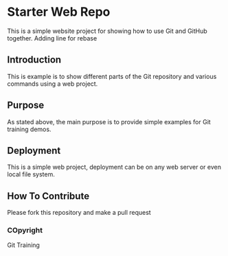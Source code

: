 # Starter Web Repo

This is a simple website project for 
showing how to use Git and GitHub together. Adding 
line for rebase

## Introduction

This is example is to show different parts 
of the Git repository and various commands
using a web project.

## Purpose

As stated above, the main purpose is to 
provide simple examples for Git training 
demos.

## Deployment

This is a simple web project, deployment
can be on any web server or even local
file system.

## How To Contribute

Please fork this repository and make a pull request

### COpyright

Git Training

